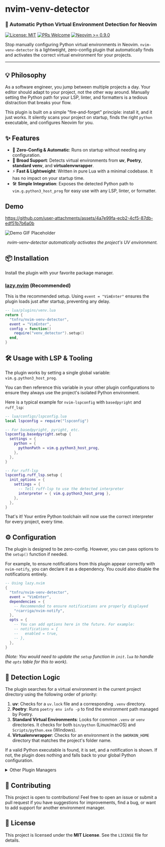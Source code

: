# nvim-venv-detector

### 🐍 Automatic Python Virtual Environment Detection for Neovim

[![License: MIT](https://img.shields.io/badge/License-MIT-blue.svg)](https://opensource.org/licenses/MIT)
[![PRs Welcome](https://img.shields.io/badge/PRs-welcome-brightgreen.svg?style=flat-square)](http://makeapullrequest.com)
[![Neovim >= 0.9.0](https://img.shields.io/badge/Neovim-≥%200.9.0-blueviolet.svg)](https://github.com/neovim/neovim)

Stop manually configuring Python virtual environments in Neovim. `nvim-venv-detector` is a lightweight, zero-config plugin that automatically finds and activates the correct virtual environment for your projects.

---

## 💡 Philosophy

As a software engineer, you jump between multiple projects a day. Your editor should adapt to your project, not the other way around. Manually setting the Python path for your LSP, linter, and formatters is a tedious distraction that breaks your flow.

This plugin is built on a simple "fire-and-forget" principle: install it, and it just works. It silently scans your project on startup, finds the right `python` executable, and configures Neovim for you.

## ✨ Features

* 🚀 **Zero-Config & Automatic**: Runs on startup without needing any configuration.
* 🐍 **Broad Support**: Detects virtual environments from **uv**, **Poetry**, **standard venv**, and **virtualenvwrapper**.
* ⚡️ **Fast & Lightweight**: Written in pure Lua with a minimal codebase. It has no impact on your startup time.
* 🛠️ **Simple Integration**: Exposes the detected Python path to `vim.g.python3_host_prog` for easy use with any LSP, linter, or formatter.

## Demo



https://github.com/user-attachments/assets/4a7e99fa-ecb2-4cf5-87db-edf51b7b6a0b



![Demo GIF Placeholder](https://user-images.githubusercontent.com/12345/67890.gif)
*<p align="center">nvim-venv-detector automatically activates the project's UV environment.</p>*

## 📦 Installation

Install the plugin with your favorite package manager.

### [lazy.nvim](https://github.com/folke/lazy.nvim) (Recommended)

This is the recommended setup. Using `event = "VimEnter"` ensures the plugin loads just after startup, preventing any delay.

```lua
-- lua/plugins/venv.lua
return {
  "tnfru/nvim-venv-detector",
  event = "VimEnter",
  config = function()
    require("venv_detector").setup()
  end,
}
```

## 🛠️ Usage with LSP & Tooling

The plugin works by setting a single global variable: `vim.g.python3_host_prog`.

You can then reference this variable in your other plugin configurations to ensure they always use the project's isolated Python environment.

Here is a typical example for `nvim-lspconfig` with `basedpyright` and `ruff_lsp`:

```lua
-- lua/configs/lspconfig.lua
local lspconfig = require("lspconfig")

-- For basedpyright, pyright, etc.
lspconfig.basedpyright.setup {
  settings = {
    python = {
      pythonPath = vim.g.python3_host_prog,
    },
  },
}

-- For ruff-lsp
lspconfig.ruff_lsp.setup {
  init_options = {
    settings = {
      -- Tell ruff-lsp to use the detected interpreter
      interpreter = { vim.g.python3_host_prog },
    },
  },
}
```

That's it! Your entire Python toolchain will now use the correct interpreter for every project, every time.

## ⚙️ Configuration

The plugin is designed to be zero-config. However, you can pass options to the `setup()` function if needed.

For example, to ensure notifications from this plugin appear correctly with `nvim-notify`, you can declare it as a dependency. You could also disable the notifications entirely.

```lua
-- Using lazy.nvim
{
  "tnfru/nvim-venv-detector",
  event = "VimEnter",
  dependencies = {
    -- Recommended to ensure notifications are properly displayed
    "rcarriga/nvim-notify",
  },
  opts = {
    -- You can add options here in the future. For example:
    -- notifications = {
    --   enabled = true,
    -- },
  },
}
```
*(Note: You would need to update the `setup` function in `init.lua` to handle the `opts` table for this to work).*

## 🔬 Detection Logic

The plugin searches for a virtual environment in the current project directory using the following order of priority:

1.  **uv**: Checks for a `uv.lock` file and a corresponding `.venv` directory.
2.  **Poetry**: Runs `poetry env info -p` to find the environment path managed by Poetry.
3.  **Standard Virtual Environments**: Looks for common `.venv` or `venv` directories. It checks for both `bin/python` (Linux/macOS) and `Scripts/python.exe` (Windows).
4.  **Virtualenvwrapper**: Checks for an environment in the `$WORKON_HOME` directory that matches the project's folder name.

If a valid Python executable is found, it is set, and a notification is shown. If not, the plugin does nothing and falls back to your global Python configuration.

<details>
<summary>Other Plugin Managers</summary>

### [packer.nvim](https://github.com/wbthomason/packer.nvim)

```lua
use {
  "tnfru/nvim-venv-detector",
  config = function()
    require("venv_detector").setup()
  end,
}
```

### [vim-plug](https://github.com/junegunn/vim-plug)

```vim
Plug 'tnfru/nvim-venv-detector'

" Call setup in your init.lua or via a lua heredoc
lua << EOF
require("venv_detector").setup()
EOF
```

</details>

## 🙏 Contributing

This project is open to contributions! Feel free to open an issue or submit a pull request if you have suggestions for improvements, find a bug, or want to add support for another environment manager.

## 📄 License

This project is licensed under the **MIT License**. See the `LICENSE` file for details.
